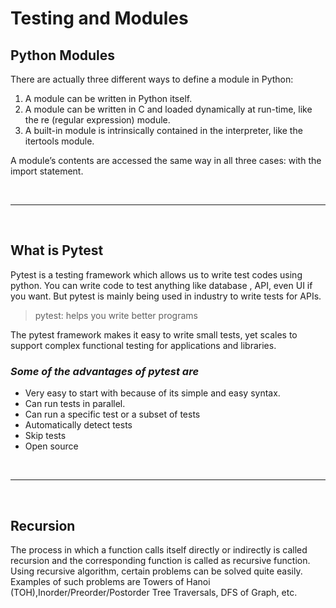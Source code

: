 # Testing and Modules

## Python Modules
There are actually three different ways to define a module in Python:

1. A module can be written in Python itself.
2. A module can be written in C and loaded dynamically at run-time, like the re (regular expression) module.
3. A built-in module is intrinsically contained in the interpreter, like the itertools module.


A module’s contents are accessed the same way in all three cases: with the import statement.

<br>
<hr>
<br>

## What is Pytest
 Pytest is a testing framework which allows us to write test codes using python. You can write code to test anything like database , API, even UI if you want. But pytest is mainly being used in industry to write tests for APIs.

> pytest: helps you write better programs

The pytest framework makes it easy to write small tests, yet scales to support complex functional testing for applications and libraries.

### *Some of the advantages of pytest are*
* Very easy to start with because of its simple and easy syntax.
* Can run tests in parallel.
* Can run a specific test or a subset of tests
* Automatically detect tests
* Skip tests
* Open source

<br>
<hr>
<br>

## Recursion
The process in which a function calls itself directly or indirectly is called recursion and the corresponding function is called as recursive function. Using recursive algorithm, certain problems can be solved quite easily. Examples of such problems are Towers of Hanoi (TOH),Inorder/Preorder/Postorder Tree Traversals, DFS of Graph, etc.
